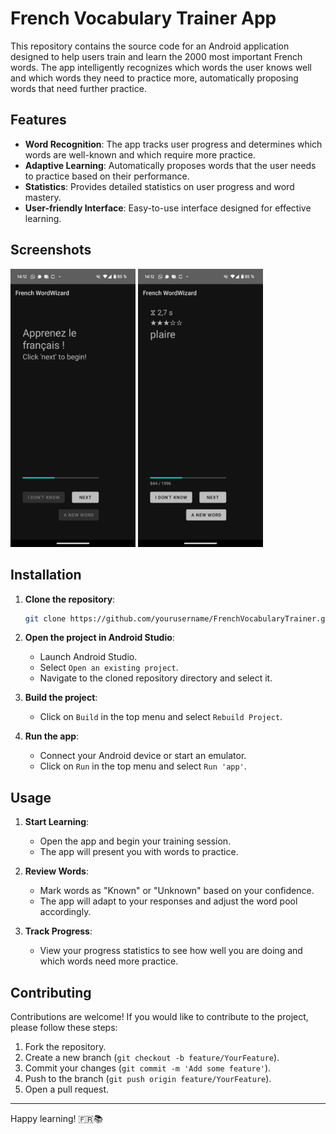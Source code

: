 # French Vocabulary Trainer App

This repository contains the source code for an Android application designed to help users train and learn the 2000 most important French words. The app intelligently recognizes which words the user knows well and which words they need to practice more, automatically proposing words that need further practice.

## Features

- **Word Recognition**: The app tracks user progress and determines which words are well-known and which require more practice.
- **Adaptive Learning**: Automatically proposes words that the user needs to practice based on their performance.
- **Statistics**: Provides detailed statistics on user progress and word mastery.
- **User-friendly Interface**: Easy-to-use interface designed for effective learning.

## Screenshots

<!-- Add screenshots here -->
<img src="https://github.com/Wandersalamander/FrenchWordWizard/blob/master/screenshot_main.jpeg" alt="screenshot_main" width="200"/> <img src="https://github.com/Wandersalamander/FrenchWordWizard/blob/master/screenshot_learning.jpeg" alt="screenshot_learning" width="200"/>

## Installation

1. **Clone the repository**:
    ```sh
    git clone https://github.com/yourusername/FrenchVocabularyTrainer.git
    ```

2. **Open the project in Android Studio**:
    - Launch Android Studio.
    - Select `Open an existing project`.
    - Navigate to the cloned repository directory and select it.

3. **Build the project**:
    - Click on `Build` in the top menu and select `Rebuild Project`.

4. **Run the app**:
    - Connect your Android device or start an emulator.
    - Click on `Run` in the top menu and select `Run 'app'`.

## Usage

1. **Start Learning**:
    - Open the app and begin your training session.
    - The app will present you with words to practice.

2. **Review Words**:
    - Mark words as "Known" or "Unknown" based on your confidence.
    - The app will adapt to your responses and adjust the word pool accordingly.

3. **Track Progress**:
    - View your progress statistics to see how well you are doing and which words need more practice.

## Contributing

Contributions are welcome! If you would like to contribute to the project, please follow these steps:

1. Fork the repository.
2. Create a new branch (`git checkout -b feature/YourFeature`).
3. Commit your changes (`git commit -m 'Add some feature'`).
4. Push to the branch (`git push origin feature/YourFeature`).
5. Open a pull request.

---

Happy learning! 🇫🇷📚
